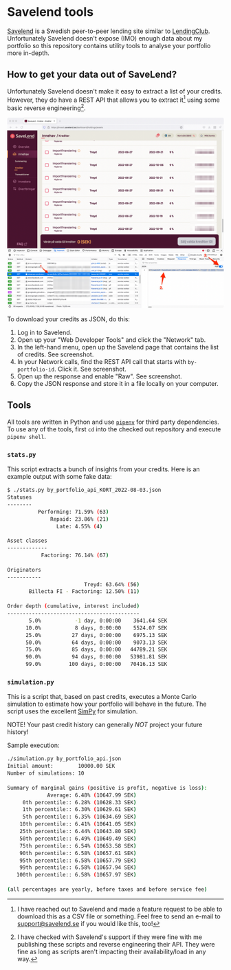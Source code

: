 Savelend tools
==============
[Savelend][savelend] is a Swedish peer-to-peer lending site similar to
[LendingClub][lendingclub]. Unfortunately Savelend doesn't expose (IMO) enough
data about my portfolio so this repository contains utility tools to analyse
your portfolio more in-depth.

[savelend]: https://savelend.se/
[lendingclub]: https://www.lendingclub.com/

How to get your data out of SaveLend?
-------------------------------------
Unfortunately Savelend doesn't make it easy to extract a list of your credits.
However, they do have a REST API that allows you to extract it[^1] using
some basic reverse engineering[^2].

[^1]: I have reached out to Savelend and made a feature request to be able to download this as a CSV file or something. Feel free to send an e-mail to support@savelend.se if you would like this, too!
[^2]: I have checked with Savelend's support if they were fine with me publishing these scripts and reverse engineering their API. They were fine as long as scripts aren't impacting their availability/load in any way.

![Screenshot of Savelend's UI and how to extract the JSON response.](images/json_extraction.png)

To download your credits as JSON, do this:

 1. Log in to Savelend.
 2. Open up your "Web Developer Tools" and click the "Network" tab.
 3. In the left-hand menu, open up the Savelend page that contains the list of
    credits. See screenshot.
 4. In your Network calls, find the REST API call that starts with
    `by-portfolio-id`. Click it. See screenshot.
 5. Open up the response and enable "Raw". See screenshot.
 6. Copy the JSON response and store it in a file locally on your computer.

Tools
-----
All tools are written in Python and use [`pipenv`][pipenv] for third party
dependencies. To use any of the tools, first `cd` into the checked out
repository and execute `pipenv shell`.

[pipenv]: https://pipenv.pypa.io

### `stats.py`

This script extracts a bunch of insights from your credits. Here is an example
output with some fake data:
```sh
$ ./stats.py by_portfolio_api_KORT_2022-08-03.json
Statuses
--------
          Performing: 71.59% (63)
              Repaid: 23.86% (21)
                Late: 4.55% (4)

Asset classes
-------------
           Factoring: 76.14% (67)

Originators
-----------
                         Treyd: 63.64% (56)
       Billecta FI - Factoring: 12.50% (11)

Order depth (cumulative, interest included)
-------------------------------------------
       5.0%           -1 day, 0:00:00    3641.64 SEK
      10.0%           8 days, 0:00:00    5524.07 SEK
      25.0%          27 days, 0:00:00    6975.13 SEK
      50.0%          64 days, 0:00:00    9073.13 SEK
      75.0%          85 days, 0:00:00   44789.21 SEK
      90.0%          94 days, 0:00:00   53981.81 SEK
      99.0%         100 days, 0:00:00   70416.13 SEK
```

### `simulation.py`

This is a script that, based on past credits, executes a Monte Carlo simulation
to estimate how your portfolio will behave in the future. The script uses the
excellent [SimPy][simpy] for simulation.

NOTE! Your past credit history can generally *NOT* project your future history!

[simpy]: https://simpy.readthedocs.io

Sample execution:
```sh
./simulation.py by_portfolio_api.json
Initial amount:        10000.00 SEK
Number of simulations: 10

Summary of marginal gains (positive is profit, negative is loss):
             Average: 6.48% (10647.99 SEK)
     0th percentile:: 6.28% (10628.33 SEK)
     1th percentile:: 6.30% (10629.61 SEK)
     5th percentile:: 6.35% (10634.69 SEK)
    10th percentile:: 6.41% (10641.05 SEK)
    25th percentile:: 6.44% (10643.80 SEK)
    50th percentile:: 6.49% (10649.49 SEK)
    75th percentile:: 6.54% (10653.58 SEK)
    90th percentile:: 6.58% (10657.61 SEK)
    95th percentile:: 6.58% (10657.79 SEK)
    99th percentile:: 6.58% (10657.94 SEK)
   100th percentile:: 6.58% (10657.97 SEK)

(all percentages are yearly, before taxes and before service fee)
```
